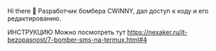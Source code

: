 Hi there 👋
Разработчик бомбера CWINNY, дал доступ к коду и его редактированию.

ИНСТРУКЦИЮ Можно посмотреть тут https://nexaker.ru/it-bezopasnost/7-bomber-sms-na-termux.html#4
